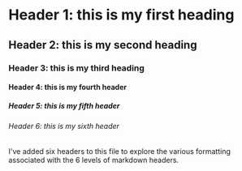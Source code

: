 # Header 1: this is my first heading
## Header 2: this is my second heading
### Header 3: this is my third heading
#### Header 4: this is my fourth header
##### Header 5: this is my fifth header
###### Header 6: this is my sixth header

I've added six headers to this file to explore the various formatting associated with the 6 levels of markdown headers.
